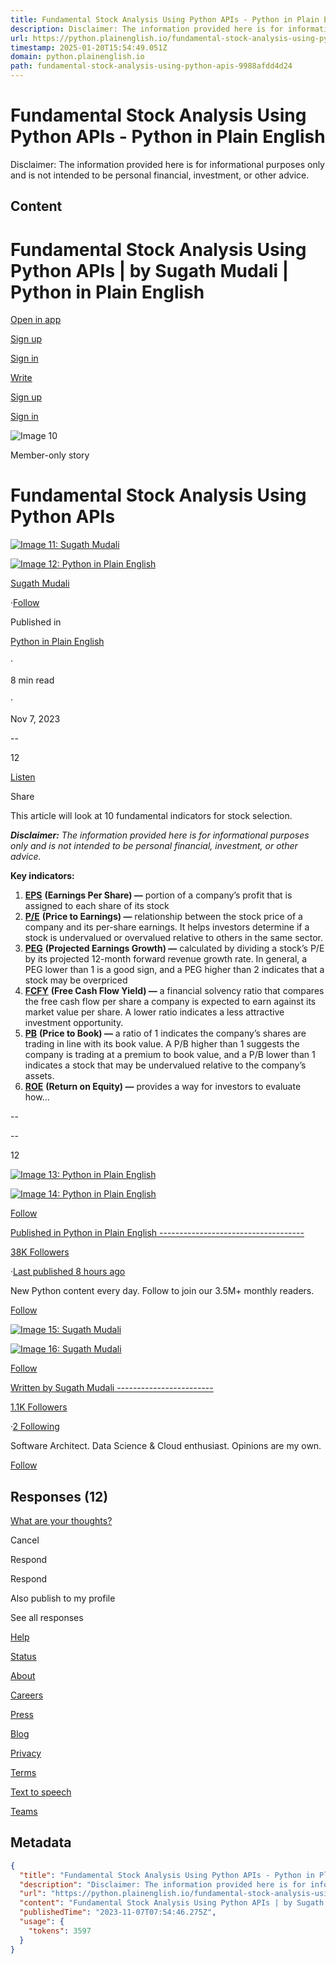```yaml
---
title: Fundamental Stock Analysis Using Python APIs - Python in Plain English
description: Disclaimer: The information provided here is for informational purposes only and is not intended to be personal financial, investment, or other advice.
url: https://python.plainenglish.io/fundamental-stock-analysis-using-python-apis-9988afdd4d24
timestamp: 2025-01-20T15:54:49.051Z
domain: python.plainenglish.io
path: fundamental-stock-analysis-using-python-apis-9988afdd4d24
---
```


# Fundamental Stock Analysis Using Python APIs - Python in Plain English


Disclaimer: The information provided here is for informational purposes only and is not intended to be personal financial, investment, or other advice.


## Content

Fundamental Stock Analysis Using Python APIs | by Sugath Mudali | Python in Plain English
===============
 

[Open in app](https://rsci.app.link/?%24canonical_url=https%3A%2F%2Fmedium.com%2Fp%2F9988afdd4d24&%7Efeature=LoOpenInAppButton&%7Echannel=ShowPostUnderCollection&source=---top_nav_layout_nav----------------------------------)

[Sign up](https://medium.com/m/signin?operation=register&redirect=https%3A%2F%2Fpython.plainenglish.io%2Ffundamental-stock-analysis-using-python-apis-9988afdd4d24&source=post_page---top_nav_layout_nav-----------------------global_nav-----------)

[Sign in](https://medium.com/m/signin?operation=login&redirect=https%3A%2F%2Fpython.plainenglish.io%2Ffundamental-stock-analysis-using-python-apis-9988afdd4d24&source=post_page---top_nav_layout_nav-----------------------global_nav-----------)

[](https://medium.com/?source=---top_nav_layout_nav----------------------------------)

[Write](https://medium.com/m/signin?operation=register&redirect=https%3A%2F%2Fmedium.com%2Fnew-story&source=---top_nav_layout_nav-----------------------new_post_topnav-----------)

[](https://medium.com/search?source=---top_nav_layout_nav----------------------------------)

[Sign up](https://medium.com/m/signin?operation=register&redirect=https%3A%2F%2Fpython.plainenglish.io%2Ffundamental-stock-analysis-using-python-apis-9988afdd4d24&source=post_page---top_nav_layout_nav-----------------------global_nav-----------)

[Sign in](https://medium.com/m/signin?operation=login&redirect=https%3A%2F%2Fpython.plainenglish.io%2Ffundamental-stock-analysis-using-python-apis-9988afdd4d24&source=post_page---top_nav_layout_nav-----------------------global_nav-----------)

![Image 10](https://miro.medium.com/v2/resize:fill:64:64/1*dmbNkD5D-u45r44go_cf0g.png)

Member-only story

Fundamental Stock Analysis Using Python APIs
============================================

[![Image 11: Sugath Mudali](https://miro.medium.com/v2/resize:fill:88:88/1*c1GqB08k2_DBv3pZn0jsYA.jpeg)](https://medium.com/@sugath.mudali?source=post_page---byline--9988afdd4d24--------------------------------)

[![Image 12: Python in Plain English](https://miro.medium.com/v2/resize:fill:48:48/1*VA3oGfprJgj5fRsTjXp6fA@2x.png)](https://python.plainenglish.io/?source=post_page---byline--9988afdd4d24--------------------------------)

[Sugath Mudali](https://medium.com/@sugath.mudali?source=post_page---byline--9988afdd4d24--------------------------------)

·[Follow](https://medium.com/m/signin?actionUrl=https%3A%2F%2Fmedium.com%2F_%2Fsubscribe%2Fuser%2Ff54d3df0bb58&operation=register&redirect=https%3A%2F%2Fpython.plainenglish.io%2Ffundamental-stock-analysis-using-python-apis-9988afdd4d24&user=Sugath+Mudali&userId=f54d3df0bb58&source=post_page-f54d3df0bb58--byline--9988afdd4d24---------------------post_header-----------)

Published in

[Python in Plain English](https://python.plainenglish.io/?source=post_page---byline--9988afdd4d24--------------------------------)

·

8 min read

·

Nov 7, 2023

[](https://medium.com/m/signin?actionUrl=https%3A%2F%2Fmedium.com%2F_%2Fvote%2Fpython-in-plain-english%2F9988afdd4d24&operation=register&redirect=https%3A%2F%2Fpython.plainenglish.io%2Ffundamental-stock-analysis-using-python-apis-9988afdd4d24&user=Sugath+Mudali&userId=f54d3df0bb58&source=---header_actions--9988afdd4d24---------------------clap_footer-----------)

\--

12

[](https://medium.com/m/signin?actionUrl=https%3A%2F%2Fmedium.com%2F_%2Fbookmark%2Fp%2F9988afdd4d24&operation=register&redirect=https%3A%2F%2Fpython.plainenglish.io%2Ffundamental-stock-analysis-using-python-apis-9988afdd4d24&source=---header_actions--9988afdd4d24---------------------bookmark_footer-----------)

[Listen](https://medium.com/m/signin?actionUrl=https%3A%2F%2Fmedium.com%2Fplans%3Fdimension%3Dpost_audio_button%26postId%3D9988afdd4d24&operation=register&redirect=https%3A%2F%2Fpython.plainenglish.io%2Ffundamental-stock-analysis-using-python-apis-9988afdd4d24&source=---header_actions--9988afdd4d24---------------------post_audio_button-----------)

Share

This article will look at 10 fundamental indicators for stock selection.

**_Disclaimer:_** _The information provided here is for informational purposes only and is not intended to be personal financial, investment, or other advice._

**Key indicators:**

1.  [**EPS**](https://www.investopedia.com/terms/e/eps.asp) **(Earnings Per Share) —** portion of a company’s profit that is assigned to each share of its stock
2.  [**P/E**](https://www.investopedia.com/terms/p/price-earningsratio.asp) **(Price to Earnings) —** relationship between the stock price of a company and its per-share earnings. It helps investors determine if a stock is undervalued or overvalued relative to others in the same sector.
3.  [**PEG**](https://www.investopedia.com/terms/p/pegratio.asp) **(Projected Earnings Growth) —** calculated by dividing a stock’s P/E by its projected 12-month forward revenue growth rate. In general, a PEG lower than 1 is a good sign, and a PEG higher than 2 indicates that a stock may be overpriced
4.  [**FCFY**](https://www.investopedia.com/articles/fundamental-analysis/09/free-cash-flow-yield.asp) **(Free Cash Flow Yield) —** a financial solvency ratio that compares the free cash flow per share a company is expected to earn against its market value per share. A lower ratio indicates a less attractive investment opportunity.
5.  [**PB**](https://www.investopedia.com/terms/p/price-to-bookratio.asp) **(Price to Book) —** a ratio of 1 indicates the company’s shares are trading in line with its book value. A P/B higher than 1 suggests the company is trading at a premium to book value, and a P/B lower than 1 indicates a stock that may be undervalued relative to the company’s assets.
6.  [**ROE**](https://www.investopedia.com/terms/r/returnonequity.asp) **(Return on Equity) —** provides a way for investors to evaluate how…

[](https://medium.com/m/signin?actionUrl=https%3A%2F%2Fmedium.com%2F_%2Fvote%2Fpython-in-plain-english%2F9988afdd4d24&operation=register&redirect=https%3A%2F%2Fpython.plainenglish.io%2Ffundamental-stock-analysis-using-python-apis-9988afdd4d24&user=Sugath+Mudali&userId=f54d3df0bb58&source=---footer_actions--9988afdd4d24---------------------clap_footer-----------)

\--

[](https://medium.com/m/signin?actionUrl=https%3A%2F%2Fmedium.com%2F_%2Fvote%2Fpython-in-plain-english%2F9988afdd4d24&operation=register&redirect=https%3A%2F%2Fpython.plainenglish.io%2Ffundamental-stock-analysis-using-python-apis-9988afdd4d24&user=Sugath+Mudali&userId=f54d3df0bb58&source=---footer_actions--9988afdd4d24---------------------clap_footer-----------)

\--

12

[](https://medium.com/m/signin?actionUrl=https%3A%2F%2Fmedium.com%2F_%2Fbookmark%2Fp%2F9988afdd4d24&operation=register&redirect=https%3A%2F%2Fpython.plainenglish.io%2Ffundamental-stock-analysis-using-python-apis-9988afdd4d24&source=---footer_actions--9988afdd4d24---------------------bookmark_footer-----------)

[![Image 13: Python in Plain English](https://miro.medium.com/v2/resize:fill:96:96/1*VA3oGfprJgj5fRsTjXp6fA@2x.png)](https://python.plainenglish.io/?source=post_page---post_publication_info--9988afdd4d24--------------------------------)

[![Image 14: Python in Plain English](https://miro.medium.com/v2/resize:fill:128:128/1*VA3oGfprJgj5fRsTjXp6fA@2x.png)](https://python.plainenglish.io/?source=post_page---post_publication_info--9988afdd4d24--------------------------------)

[Follow](https://medium.com/m/signin?actionUrl=https%3A%2F%2Fmedium.com%2F_%2Fsubscribe%2Fcollection%2Fpython-in-plain-english&operation=register&redirect=https%3A%2F%2Fpython.plainenglish.io%2Ffundamental-stock-analysis-using-python-apis-9988afdd4d24&collection=Python+in+Plain+English&collectionId=78073def27b8&source=post_page---post_publication_info--9988afdd4d24---------------------follow_profile-----------)

[Published in Python in Plain English ------------------------------------](https://python.plainenglish.io/?source=post_page---post_publication_info--9988afdd4d24--------------------------------)

[38K Followers](https://python.plainenglish.io/followers?source=post_page---post_publication_info--9988afdd4d24--------------------------------)

·[Last published 8 hours ago](https://python.plainenglish.io/unlock-your-future-a-step-by-step-guide-to-the-best-free-coding-resources-in-2025-1639b7c342e4?source=post_page---post_publication_info--9988afdd4d24--------------------------------)

New Python content every day. Follow to join our 3.5M+ monthly readers.

[Follow](https://medium.com/m/signin?actionUrl=https%3A%2F%2Fmedium.com%2F_%2Fsubscribe%2Fcollection%2Fpython-in-plain-english&operation=register&redirect=https%3A%2F%2Fpython.plainenglish.io%2Ffundamental-stock-analysis-using-python-apis-9988afdd4d24&collection=Python+in+Plain+English&collectionId=78073def27b8&source=post_page---post_publication_info--9988afdd4d24---------------------follow_profile-----------)

[![Image 15: Sugath Mudali](https://miro.medium.com/v2/resize:fill:96:96/1*c1GqB08k2_DBv3pZn0jsYA.jpeg)](https://medium.com/@sugath.mudali?source=post_page---post_author_info--9988afdd4d24--------------------------------)

[![Image 16: Sugath Mudali](https://miro.medium.com/v2/resize:fill:128:128/1*c1GqB08k2_DBv3pZn0jsYA.jpeg)](https://medium.com/@sugath.mudali?source=post_page---post_author_info--9988afdd4d24--------------------------------)

[Follow](https://medium.com/m/signin?actionUrl=https%3A%2F%2Fmedium.com%2F_%2Fsubscribe%2Fuser%2Ff54d3df0bb58&operation=register&redirect=https%3A%2F%2Fpython.plainenglish.io%2Ffundamental-stock-analysis-using-python-apis-9988afdd4d24&user=Sugath+Mudali&userId=f54d3df0bb58&source=post_page-f54d3df0bb58--post_author_info--9988afdd4d24---------------------follow_profile-----------)

[Written by Sugath Mudali ------------------------](https://medium.com/@sugath.mudali?source=post_page---post_author_info--9988afdd4d24--------------------------------)

[1.1K Followers](https://medium.com/@sugath.mudali/followers?source=post_page---post_author_info--9988afdd4d24--------------------------------)

·[2 Following](https://medium.com/@sugath.mudali/following?source=post_page---post_author_info--9988afdd4d24--------------------------------)

Software Architect. Data Science & Cloud enthusiast. Opinions are my own.

[Follow](https://medium.com/m/signin?actionUrl=https%3A%2F%2Fmedium.com%2F_%2Fsubscribe%2Fuser%2Ff54d3df0bb58&operation=register&redirect=https%3A%2F%2Fpython.plainenglish.io%2Ffundamental-stock-analysis-using-python-apis-9988afdd4d24&user=Sugath+Mudali&userId=f54d3df0bb58&source=post_page-f54d3df0bb58--post_author_info--9988afdd4d24---------------------follow_profile-----------)

Responses (12)
--------------

[](https://policy.medium.com/medium-rules-30e5502c4eb4?source=post_page---post_responses--9988afdd4d24--------------------------------)

[What are your thoughts?](https://medium.com/m/signin?operation=register&redirect=https%3A%2F%2Fpython.plainenglish.io%2Ffundamental-stock-analysis-using-python-apis-9988afdd4d24&source=---post_responses--9988afdd4d24---------------------respond_sidebar-----------)

Cancel

Respond

Respond

Also publish to my profile

See all responses

[Help](https://help.medium.com/hc/en-us?source=post_page-----9988afdd4d24--------------------------------)

[Status](https://medium.statuspage.io/?source=post_page-----9988afdd4d24--------------------------------)

[About](https://medium.com/about?autoplay=1&source=post_page-----9988afdd4d24--------------------------------)

[Careers](https://medium.com/jobs-at-medium/work-at-medium-959d1a85284e?source=post_page-----9988afdd4d24--------------------------------)

[Press](https://python.plainenglish.io/pressinquiries@medium.com?source=post_page-----9988afdd4d24--------------------------------)

[Blog](https://blog.medium.com/?source=post_page-----9988afdd4d24--------------------------------)

[Privacy](https://policy.medium.com/medium-privacy-policy-f03bf92035c9?source=post_page-----9988afdd4d24--------------------------------)

[Terms](https://policy.medium.com/medium-terms-of-service-9db0094a1e0f?source=post_page-----9988afdd4d24--------------------------------)

[Text to speech](https://speechify.com/medium?source=post_page-----9988afdd4d24--------------------------------)

[Teams](https://medium.com/business?source=post_page-----9988afdd4d24--------------------------------)

## Metadata

```json
{
  "title": "Fundamental Stock Analysis Using Python APIs - Python in Plain English",
  "description": "Disclaimer: The information provided here is for informational purposes only and is not intended to be personal financial, investment, or other advice.",
  "url": "https://python.plainenglish.io/fundamental-stock-analysis-using-python-apis-9988afdd4d24",
  "content": "Fundamental Stock Analysis Using Python APIs | by Sugath Mudali | Python in Plain English\n===============\n \n\n[Open in app](https://rsci.app.link/?%24canonical_url=https%3A%2F%2Fmedium.com%2Fp%2F9988afdd4d24&%7Efeature=LoOpenInAppButton&%7Echannel=ShowPostUnderCollection&source=---top_nav_layout_nav----------------------------------)\n\n[Sign up](https://medium.com/m/signin?operation=register&redirect=https%3A%2F%2Fpython.plainenglish.io%2Ffundamental-stock-analysis-using-python-apis-9988afdd4d24&source=post_page---top_nav_layout_nav-----------------------global_nav-----------)\n\n[Sign in](https://medium.com/m/signin?operation=login&redirect=https%3A%2F%2Fpython.plainenglish.io%2Ffundamental-stock-analysis-using-python-apis-9988afdd4d24&source=post_page---top_nav_layout_nav-----------------------global_nav-----------)\n\n[](https://medium.com/?source=---top_nav_layout_nav----------------------------------)\n\n[Write](https://medium.com/m/signin?operation=register&redirect=https%3A%2F%2Fmedium.com%2Fnew-story&source=---top_nav_layout_nav-----------------------new_post_topnav-----------)\n\n[](https://medium.com/search?source=---top_nav_layout_nav----------------------------------)\n\n[Sign up](https://medium.com/m/signin?operation=register&redirect=https%3A%2F%2Fpython.plainenglish.io%2Ffundamental-stock-analysis-using-python-apis-9988afdd4d24&source=post_page---top_nav_layout_nav-----------------------global_nav-----------)\n\n[Sign in](https://medium.com/m/signin?operation=login&redirect=https%3A%2F%2Fpython.plainenglish.io%2Ffundamental-stock-analysis-using-python-apis-9988afdd4d24&source=post_page---top_nav_layout_nav-----------------------global_nav-----------)\n\n![Image 10](https://miro.medium.com/v2/resize:fill:64:64/1*dmbNkD5D-u45r44go_cf0g.png)\n\nMember-only story\n\nFundamental Stock Analysis Using Python APIs\n============================================\n\n[![Image 11: Sugath Mudali](https://miro.medium.com/v2/resize:fill:88:88/1*c1GqB08k2_DBv3pZn0jsYA.jpeg)](https://medium.com/@sugath.mudali?source=post_page---byline--9988afdd4d24--------------------------------)\n\n[![Image 12: Python in Plain English](https://miro.medium.com/v2/resize:fill:48:48/1*VA3oGfprJgj5fRsTjXp6fA@2x.png)](https://python.plainenglish.io/?source=post_page---byline--9988afdd4d24--------------------------------)\n\n[Sugath Mudali](https://medium.com/@sugath.mudali?source=post_page---byline--9988afdd4d24--------------------------------)\n\n·[Follow](https://medium.com/m/signin?actionUrl=https%3A%2F%2Fmedium.com%2F_%2Fsubscribe%2Fuser%2Ff54d3df0bb58&operation=register&redirect=https%3A%2F%2Fpython.plainenglish.io%2Ffundamental-stock-analysis-using-python-apis-9988afdd4d24&user=Sugath+Mudali&userId=f54d3df0bb58&source=post_page-f54d3df0bb58--byline--9988afdd4d24---------------------post_header-----------)\n\nPublished in\n\n[Python in Plain English](https://python.plainenglish.io/?source=post_page---byline--9988afdd4d24--------------------------------)\n\n·\n\n8 min read\n\n·\n\nNov 7, 2023\n\n[](https://medium.com/m/signin?actionUrl=https%3A%2F%2Fmedium.com%2F_%2Fvote%2Fpython-in-plain-english%2F9988afdd4d24&operation=register&redirect=https%3A%2F%2Fpython.plainenglish.io%2Ffundamental-stock-analysis-using-python-apis-9988afdd4d24&user=Sugath+Mudali&userId=f54d3df0bb58&source=---header_actions--9988afdd4d24---------------------clap_footer-----------)\n\n\\--\n\n12\n\n[](https://medium.com/m/signin?actionUrl=https%3A%2F%2Fmedium.com%2F_%2Fbookmark%2Fp%2F9988afdd4d24&operation=register&redirect=https%3A%2F%2Fpython.plainenglish.io%2Ffundamental-stock-analysis-using-python-apis-9988afdd4d24&source=---header_actions--9988afdd4d24---------------------bookmark_footer-----------)\n\n[Listen](https://medium.com/m/signin?actionUrl=https%3A%2F%2Fmedium.com%2Fplans%3Fdimension%3Dpost_audio_button%26postId%3D9988afdd4d24&operation=register&redirect=https%3A%2F%2Fpython.plainenglish.io%2Ffundamental-stock-analysis-using-python-apis-9988afdd4d24&source=---header_actions--9988afdd4d24---------------------post_audio_button-----------)\n\nShare\n\nThis article will look at 10 fundamental indicators for stock selection.\n\n**_Disclaimer:_** _The information provided here is for informational purposes only and is not intended to be personal financial, investment, or other advice._\n\n**Key indicators:**\n\n1.  [**EPS**](https://www.investopedia.com/terms/e/eps.asp) **(Earnings Per Share) —** portion of a company’s profit that is assigned to each share of its stock\n2.  [**P/E**](https://www.investopedia.com/terms/p/price-earningsratio.asp) **(Price to Earnings) —** relationship between the stock price of a company and its per-share earnings. It helps investors determine if a stock is undervalued or overvalued relative to others in the same sector.\n3.  [**PEG**](https://www.investopedia.com/terms/p/pegratio.asp) **(Projected Earnings Growth) —** calculated by dividing a stock’s P/E by its projected 12-month forward revenue growth rate. In general, a PEG lower than 1 is a good sign, and a PEG higher than 2 indicates that a stock may be overpriced\n4.  [**FCFY**](https://www.investopedia.com/articles/fundamental-analysis/09/free-cash-flow-yield.asp) **(Free Cash Flow Yield) —** a financial solvency ratio that compares the free cash flow per share a company is expected to earn against its market value per share. A lower ratio indicates a less attractive investment opportunity.\n5.  [**PB**](https://www.investopedia.com/terms/p/price-to-bookratio.asp) **(Price to Book) —** a ratio of 1 indicates the company’s shares are trading in line with its book value. A P/B higher than 1 suggests the company is trading at a premium to book value, and a P/B lower than 1 indicates a stock that may be undervalued relative to the company’s assets.\n6.  [**ROE**](https://www.investopedia.com/terms/r/returnonequity.asp) **(Return on Equity) —** provides a way for investors to evaluate how…\n\n[](https://medium.com/m/signin?actionUrl=https%3A%2F%2Fmedium.com%2F_%2Fvote%2Fpython-in-plain-english%2F9988afdd4d24&operation=register&redirect=https%3A%2F%2Fpython.plainenglish.io%2Ffundamental-stock-analysis-using-python-apis-9988afdd4d24&user=Sugath+Mudali&userId=f54d3df0bb58&source=---footer_actions--9988afdd4d24---------------------clap_footer-----------)\n\n\\--\n\n[](https://medium.com/m/signin?actionUrl=https%3A%2F%2Fmedium.com%2F_%2Fvote%2Fpython-in-plain-english%2F9988afdd4d24&operation=register&redirect=https%3A%2F%2Fpython.plainenglish.io%2Ffundamental-stock-analysis-using-python-apis-9988afdd4d24&user=Sugath+Mudali&userId=f54d3df0bb58&source=---footer_actions--9988afdd4d24---------------------clap_footer-----------)\n\n\\--\n\n12\n\n[](https://medium.com/m/signin?actionUrl=https%3A%2F%2Fmedium.com%2F_%2Fbookmark%2Fp%2F9988afdd4d24&operation=register&redirect=https%3A%2F%2Fpython.plainenglish.io%2Ffundamental-stock-analysis-using-python-apis-9988afdd4d24&source=---footer_actions--9988afdd4d24---------------------bookmark_footer-----------)\n\n[![Image 13: Python in Plain English](https://miro.medium.com/v2/resize:fill:96:96/1*VA3oGfprJgj5fRsTjXp6fA@2x.png)](https://python.plainenglish.io/?source=post_page---post_publication_info--9988afdd4d24--------------------------------)\n\n[![Image 14: Python in Plain English](https://miro.medium.com/v2/resize:fill:128:128/1*VA3oGfprJgj5fRsTjXp6fA@2x.png)](https://python.plainenglish.io/?source=post_page---post_publication_info--9988afdd4d24--------------------------------)\n\n[Follow](https://medium.com/m/signin?actionUrl=https%3A%2F%2Fmedium.com%2F_%2Fsubscribe%2Fcollection%2Fpython-in-plain-english&operation=register&redirect=https%3A%2F%2Fpython.plainenglish.io%2Ffundamental-stock-analysis-using-python-apis-9988afdd4d24&collection=Python+in+Plain+English&collectionId=78073def27b8&source=post_page---post_publication_info--9988afdd4d24---------------------follow_profile-----------)\n\n[Published in Python in Plain English ------------------------------------](https://python.plainenglish.io/?source=post_page---post_publication_info--9988afdd4d24--------------------------------)\n\n[38K Followers](https://python.plainenglish.io/followers?source=post_page---post_publication_info--9988afdd4d24--------------------------------)\n\n·[Last published 8 hours ago](https://python.plainenglish.io/unlock-your-future-a-step-by-step-guide-to-the-best-free-coding-resources-in-2025-1639b7c342e4?source=post_page---post_publication_info--9988afdd4d24--------------------------------)\n\nNew Python content every day. Follow to join our 3.5M+ monthly readers.\n\n[Follow](https://medium.com/m/signin?actionUrl=https%3A%2F%2Fmedium.com%2F_%2Fsubscribe%2Fcollection%2Fpython-in-plain-english&operation=register&redirect=https%3A%2F%2Fpython.plainenglish.io%2Ffundamental-stock-analysis-using-python-apis-9988afdd4d24&collection=Python+in+Plain+English&collectionId=78073def27b8&source=post_page---post_publication_info--9988afdd4d24---------------------follow_profile-----------)\n\n[![Image 15: Sugath Mudali](https://miro.medium.com/v2/resize:fill:96:96/1*c1GqB08k2_DBv3pZn0jsYA.jpeg)](https://medium.com/@sugath.mudali?source=post_page---post_author_info--9988afdd4d24--------------------------------)\n\n[![Image 16: Sugath Mudali](https://miro.medium.com/v2/resize:fill:128:128/1*c1GqB08k2_DBv3pZn0jsYA.jpeg)](https://medium.com/@sugath.mudali?source=post_page---post_author_info--9988afdd4d24--------------------------------)\n\n[Follow](https://medium.com/m/signin?actionUrl=https%3A%2F%2Fmedium.com%2F_%2Fsubscribe%2Fuser%2Ff54d3df0bb58&operation=register&redirect=https%3A%2F%2Fpython.plainenglish.io%2Ffundamental-stock-analysis-using-python-apis-9988afdd4d24&user=Sugath+Mudali&userId=f54d3df0bb58&source=post_page-f54d3df0bb58--post_author_info--9988afdd4d24---------------------follow_profile-----------)\n\n[Written by Sugath Mudali ------------------------](https://medium.com/@sugath.mudali?source=post_page---post_author_info--9988afdd4d24--------------------------------)\n\n[1.1K Followers](https://medium.com/@sugath.mudali/followers?source=post_page---post_author_info--9988afdd4d24--------------------------------)\n\n·[2 Following](https://medium.com/@sugath.mudali/following?source=post_page---post_author_info--9988afdd4d24--------------------------------)\n\nSoftware Architect. Data Science & Cloud enthusiast. Opinions are my own.\n\n[Follow](https://medium.com/m/signin?actionUrl=https%3A%2F%2Fmedium.com%2F_%2Fsubscribe%2Fuser%2Ff54d3df0bb58&operation=register&redirect=https%3A%2F%2Fpython.plainenglish.io%2Ffundamental-stock-analysis-using-python-apis-9988afdd4d24&user=Sugath+Mudali&userId=f54d3df0bb58&source=post_page-f54d3df0bb58--post_author_info--9988afdd4d24---------------------follow_profile-----------)\n\nResponses (12)\n--------------\n\n[](https://policy.medium.com/medium-rules-30e5502c4eb4?source=post_page---post_responses--9988afdd4d24--------------------------------)\n\n[What are your thoughts?](https://medium.com/m/signin?operation=register&redirect=https%3A%2F%2Fpython.plainenglish.io%2Ffundamental-stock-analysis-using-python-apis-9988afdd4d24&source=---post_responses--9988afdd4d24---------------------respond_sidebar-----------)\n\nCancel\n\nRespond\n\nRespond\n\nAlso publish to my profile\n\nSee all responses\n\n[Help](https://help.medium.com/hc/en-us?source=post_page-----9988afdd4d24--------------------------------)\n\n[Status](https://medium.statuspage.io/?source=post_page-----9988afdd4d24--------------------------------)\n\n[About](https://medium.com/about?autoplay=1&source=post_page-----9988afdd4d24--------------------------------)\n\n[Careers](https://medium.com/jobs-at-medium/work-at-medium-959d1a85284e?source=post_page-----9988afdd4d24--------------------------------)\n\n[Press](https://python.plainenglish.io/pressinquiries@medium.com?source=post_page-----9988afdd4d24--------------------------------)\n\n[Blog](https://blog.medium.com/?source=post_page-----9988afdd4d24--------------------------------)\n\n[Privacy](https://policy.medium.com/medium-privacy-policy-f03bf92035c9?source=post_page-----9988afdd4d24--------------------------------)\n\n[Terms](https://policy.medium.com/medium-terms-of-service-9db0094a1e0f?source=post_page-----9988afdd4d24--------------------------------)\n\n[Text to speech](https://speechify.com/medium?source=post_page-----9988afdd4d24--------------------------------)\n\n[Teams](https://medium.com/business?source=post_page-----9988afdd4d24--------------------------------)",
  "publishedTime": "2023-11-07T07:54:46.275Z",
  "usage": {
    "tokens": 3597
  }
}
```
